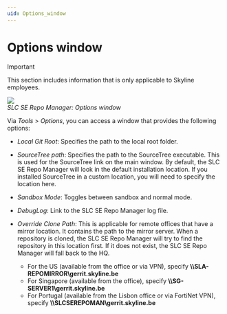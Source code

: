 ```yaml
---
uid: Options_window
---
```


# Options window

> [!IMPORTANT]
> This section includes information that is only applicable to Skyline employees.

![](~/develop/images/SLCSERepoManager_Options.png)<br>
*SLC SE Repo Manager: Options window*

Via *Tools* > *Options*, you can access a window that provides the following options:

- *Local Git Root*: Specifies the path to the local root folder.

- *SourceTree path*: Specifies the path to the SourceTree executable. This is used for the SourceTree link on the main window. By default, the SLC SE Repo Manager will look in the default installation location. If you installed SourceTree in a custom location, you will need to specify the location here.

- *Sandbox Mode*: Toggles between sandbox and normal mode.

- *DebugLog*: Link to the SLC SE Repo Manager log file.

- *Override Clone Path*: This is applicable for remote offices that have a mirror location. It contains the path to the mirror server. When a repository is cloned, the SLC SE Repo Manager will try to find the repository in this location first. If it does not exist, the SLC SE Repo Manager will fall back to the HQ. 

  - For the US (available from the office or via VPN), specify **\\\SLA-REPOMIRROR\gerrit.skyline.be**
  - For Singapore (available from the office), specify **\\\SG-SERVER1\gerrit.skyline.be**
  - For Portugal (available from the Lisbon office or via FortiNet VPN), specify **\\\SLCSEREPOMAN\gerrit.skyline.be**
